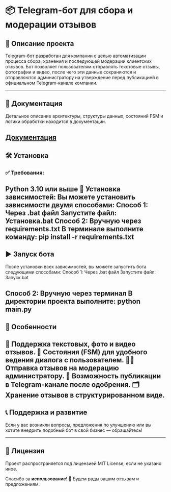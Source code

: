 # 📦 Telegram-бот для сбора и модерации отзывов

## 🚀 Описание проекта

Telegram-бот разработан для компании с целью автоматизации процесса сбора, хранения и последующей модерации клиентских
отзывов. Бот позволяет пользователям отправлять текстовые отзывы, фотографии и видео, после чего эти данные сохраняются
и отправляются администратору на утверждение перед публикацией в официальном Telegram-канале компании.

---

## 📄 Документация

Детальное описание архитектуры, структуры данных, состояний FSM и логики обработки находится в документации.

[Документация](doc/doc.md)
---

## 🛠 Установка

### ✅ Требования:

Python 3.10 или выше
🔧 Установка зависимостей:
Вы можете установить зависимости двумя способами:
Способ 1: Через .bat файл
Запустите файл:
Установка.bat
Способ 2: Вручную через requirements.txt
В терминале выполните команду:
pip install -r requirements.txt
---

## ▶️ Запуск бота

После установки всех зависимостей, вы можете запустить бота следующими способами:
Способ 1: Через .bat файл
Запустите файл:
Запуск.bat

Способ 2: Вручную через терминал
В директории проекта выполните:
python main.py
---

## 📌 Особенности

💬 Поддержка текстовых, фото и видео отзывов.
🔄 Состояния (FSM) для удобного ведения диалога с пользователем.
🧑‍⚖️ Отправка отзывов на модерацию администратору.
📢 Возможность публикации в Telegram-канале после одобрения.
🗂 Хранение отзывов в структурированном виде.
---

## 📞 Поддержка и развитие

Если у вас возникли вопросы, предложения по улучшению или вы хотите внедрить подобный бот в свой бизнес — обращайтесь!

---

## 🧾 Лицензия

Проект распространяется под лицензией MIT License, если не указано иное.

Спасибо за **использование! 🙌**
Будем рады вашим отзывам и предложениям.
